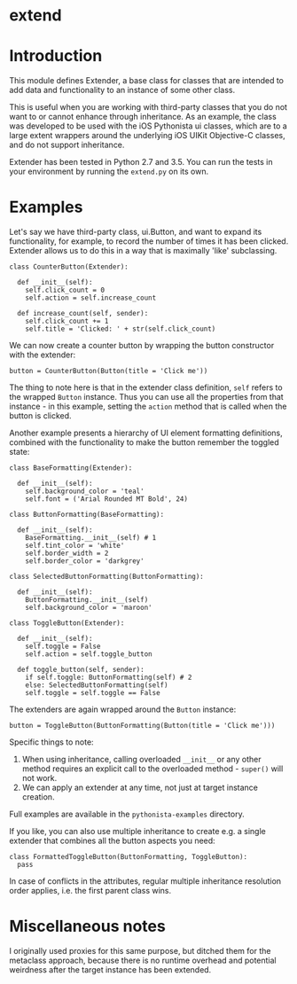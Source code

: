 # extend

# Introduction

This module defines Extender, a base class for classes that are intended to add data and functionality to an instance of some other class.

This is useful when you are working with third-party classes that you do not want to or cannot enhance through inheritance. As an example, the class was developed to be used with the iOS Pythonista ui classes, which are to a large extent wrappers around the underlying iOS UIKit Objective-C classes, and do not support inheritance.

Extender has been tested in Python 2.7 and 3.5. You can run the tests in your environment by running the `extend.py` on its own.

# Examples

Let's say we have third-party class, ui.Button, and want to expand its functionality, for example, to record the number of times it has been clicked. Extender allows us to do this in a way that is maximally 'like' subclassing.

    class CounterButton(Extender):
      
      def __init__(self):
        self.click_count = 0
        self.action = self.increase_count
        
      def increase_count(self, sender):
        self.click_count += 1
        self.title = 'Clicked: ' + str(self.click_count)

We can now create a counter button by wrapping the button constructor with the extender:

    button = CounterButton(Button(title = 'Click me'))
    
The thing to note here is that in the extender class definition, `self` refers to the wrapped `Button` instance. Thus you can use all the properties from that instance - in this example, setting the `action` method that is called when the button is clicked.

Another example presents a hierarchy of UI element formatting definitions, combined with the functionality to make the button remember the toggled state:

    class BaseFormatting(Extender):
      
      def __init__(self):
        self.background_color = 'teal'
        self.font = ('Arial Rounded MT Bold', 24)
      
    class ButtonFormatting(BaseFormatting):
      
      def __init__(self):
        BaseFormatting.__init__(self) # 1
        self.tint_color = 'white'
        self.border_width = 2
        self.border_color = 'darkgrey'
      
    class SelectedButtonFormatting(ButtonFormatting):
      
      def __init__(self):
        ButtonFormatting.__init__(self)
        self.background_color = 'maroon'
        
    class ToggleButton(Extender):
      
      def __init__(self):
        self.toggle = False
        self.action = self.toggle_button
        
      def toggle_button(self, sender):
        if self.toggle: ButtonFormatting(self) # 2
        else: SelectedButtonFormatting(self)
        self.toggle = self.toggle == False

The extenders are again wrapped around the `Button` instance:

    button = ToggleButton(ButtonFormatting(Button(title = 'Click me')))

Specific things to note:

1. When using inheritance, calling overloaded `__init__` or any other method requires an explicit call to the overloaded method - `super()` will not work.
2. We can apply an extender at any time, not just at target instance creation.

Full examples are available in the `pythonista-examples` directory.

If you like, you can also use multiple inheritance to create e.g. a single extender that combines all the button aspects you need:

    class FormattedToggleButton(ButtonFormatting, ToggleButton):
      pass
      
In case of conflicts in the attributes, regular multiple inheritance resolution order applies, i.e. the first parent class wins.

# Miscellaneous notes

I originally used proxies for this same purpose, but ditched them for the metaclass approach, because there is no runtime overhead and potential weirdness after the target instance has been extended.
